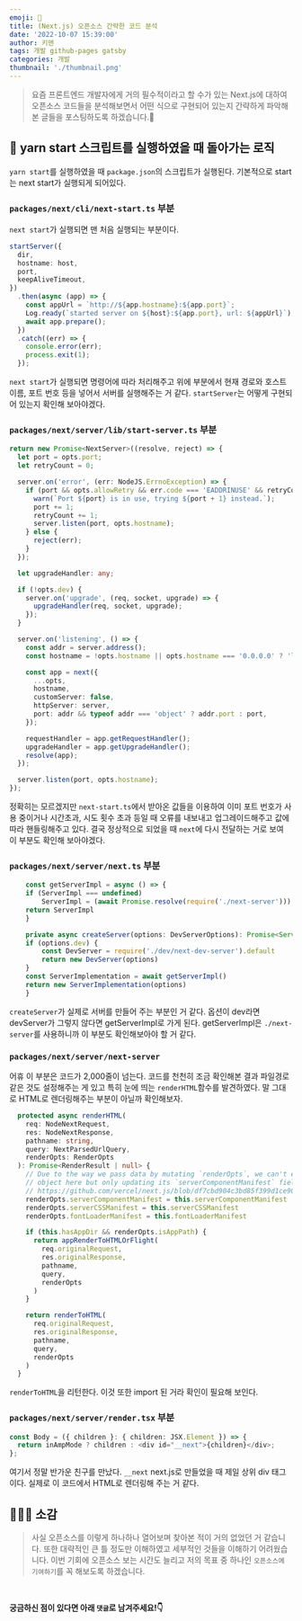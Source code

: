 ```yaml
---
emoji: 📝
title: (Next.js) 오픈소스 간략한 코드 분석
date: '2022-10-07 15:39:00'
author: 키맨
tags: 개발 github-pages gatsby
categories: 개발
thumbnail: './thumbnail.png'
---
```


> 요즘 프론트엔드 개발자에게 거의 필수적이라고 할 수가 있는 Next.js에 대하여 오픈소스 코드들을 분석해보면서 어떤 식으로 구현되어 있는지 간략하게 파악해본 글들을 포스팅하도록 하겠습니다.🥰

## 🤔 yarn start 스크립트를 실행하였을 때 돌아가는 로직

`yarn start`를 실행하였을 때 `package.json`의 스크립트가 실행된다. 기본적으로 start는 next start가 실행되게 되어있다.

### `packages/next/cli/next-start.ts` 부분

`next start`가 실행되면 맨 처음 실행되는 부분이다.

```typescript
startServer({
  dir,
  hostname: host,
  port,
  keepAliveTimeout,
})
  .then(async (app) => {
    const appUrl = `http://${app.hostname}:${app.port}`;
    Log.ready(`started server on ${host}:${app.port}, url: ${appUrl}`);
    await app.prepare();
  })
  .catch((err) => {
    console.error(err);
    process.exit(1);
  });
```

`next start`가 실행되면 명령어에 따라 처리해주고 위에 부분에서 현재 경로와 호스트이름, 포트 번호 등을 넣어서 서버를 실행해주는 거 같다. `startServer`는 어떻게 구현되어 있는지 확인해 보아야겠다.

### `packages/next/server/lib/start-server.ts` 부분

```typescript
return new Promise<NextServer>((resolve, reject) => {
  let port = opts.port;
  let retryCount = 0;

  server.on('error', (err: NodeJS.ErrnoException) => {
    if (port && opts.allowRetry && err.code === 'EADDRINUSE' && retryCount < 10) {
      warn(`Port ${port} is in use, trying ${port + 1} instead.`);
      port += 1;
      retryCount += 1;
      server.listen(port, opts.hostname);
    } else {
      reject(err);
    }
  });

  let upgradeHandler: any;

  if (!opts.dev) {
    server.on('upgrade', (req, socket, upgrade) => {
      upgradeHandler(req, socket, upgrade);
    });
  }

  server.on('listening', () => {
    const addr = server.address();
    const hostname = !opts.hostname || opts.hostname === '0.0.0.0' ? 'localhost' : opts.hostname;

    const app = next({
      ...opts,
      hostname,
      customServer: false,
      httpServer: server,
      port: addr && typeof addr === 'object' ? addr.port : port,
    });

    requestHandler = app.getRequestHandler();
    upgradeHandler = app.getUpgradeHandler();
    resolve(app);
  });

  server.listen(port, opts.hostname);
});
```

정확히는 모르겠지만 `next-start.ts`에서 받아온 값들을 이용하여 이미 포트 번호가 사용 중이거나 시간초과, 시도 횟수 초과 등일 때 오류를 내보내고 업그레이드해주고 값에 따라 핸들링해주고 있다. 결국 정상적으로 되었을 때 `next`에 다시 전달하는 거로 보여 이 부분도 확인해 보아야겠다.

### `packages/next/server/next.ts` 부분

```typescript
    const getServerImpl = async () => {
    if (ServerImpl === undefined)
        ServerImpl = (await Promise.resolve(require('./next-server'))).default
    return ServerImpl
    }

    private async createServer(options: DevServerOptions): Promise<Server> {
    if (options.dev) {
        const DevServer = require('./dev/next-dev-server').default
        return new DevServer(options)
    }
    const ServerImplementation = await getServerImpl()
    return new ServerImplementation(options)
    }
```

`createServer`가 실제로 서버를 만들어 주는 부분인 거 같다. 옵션이 dev라면 devServer가 그렇지 않다면 getServerImpl로 가게 된다. getServerImpl은 `./next-server`를 사용하니까 이 부분도 확인해보아야 할 거 같다.

### `packages/next/server/next-server`

어휴 이 부분은 코드가 2,000줄이 넘는다. 코드를 천천히 조금 확인해본 결과 파일경로 같은 것도 설정해주는 게 있고 특히 눈에 띄는 `renderHTML`함수를 발견하였다. 말 그대로 HTML로 렌더링해주는 부분이 아닐까 확인해보자.

```typescript
  protected async renderHTML(
    req: NodeNextRequest,
    res: NodeNextResponse,
    pathname: string,
    query: NextParsedUrlQuery,
    renderOpts: RenderOpts
  ): Promise<RenderResult | null> {
    // Due to the way we pass data by mutating `renderOpts`, we can't extend the
    // object here but only updating its `serverComponentManifest` field.
    // https://github.com/vercel/next.js/blob/df7cbd904c3bd85f399d1ce90680c0ecf92d2752/packages/next/server/render.tsx#L947-L952
    renderOpts.serverComponentManifest = this.serverComponentManifest
    renderOpts.serverCSSManifest = this.serverCSSManifest
    renderOpts.fontLoaderManifest = this.fontLoaderManifest

    if (this.hasAppDir && renderOpts.isAppPath) {
      return appRenderToHTMLOrFlight(
        req.originalRequest,
        res.originalResponse,
        pathname,
        query,
        renderOpts
      )
    }

    return renderToHTML(
      req.originalRequest,
      res.originalResponse,
      pathname,
      query,
      renderOpts
    )
  }
```

`renderToHTML`을 리턴한다. 이것 또한 import 된 거라 확인이 필요해 보인다.

### `packages/next/server/render.tsx` 부분

```typescript
const Body = ({ children }: { children: JSX.Element }) => {
  return inAmpMode ? children : <div id="__next">{children}</div>;
};
```

여기서 정말 반가운 친구를 만났다. `__next` next.js로 만들었을 때 제일 상위 div 태그이다. 실제로 이 코드에서 HTML로 렌더링해 주는 거 같다.

## 🧑🏻‍💻 소감

> 사실 오픈소스를 이렇게 하나하나 열어보며 찾아본 적이 거의 없었던 거 같습니다. 또한 대략적인 큰 틀 정도만 이해하였고 세부적인 것들을 이해하기 어려웠습니다. 이번 기회에 오픈소스 보는 시간도 늘리고 저의 목표 중 하나인 `오픈소스에 기여하기`를 꼭 해보도록 하겠습니다.

 <br/>

**궁금하신 점이 있다면 아래 `댓글`로 남겨주세요!👇**

```toc

```
